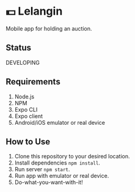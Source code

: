 # 💵 Lelangin
Mobile app for holding an auction.

## Status
DEVELOPING

## Requirements
1. Node.js
2. NPM
3. Expo CLI
4. Expo client
5. Android/iOS emulator or real device

## How to Use
1. Clone this repository to your desired location.
2. Install dependencies `npm install`.
3. Run server `npm start`.
4. Run app with emulator or real device.
5. Do-what-you-want-with-it!
